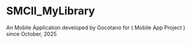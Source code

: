 # SMCII_MyLibrary
An Mobile Application developed by Gocotano for ( Mobile App Project ) since October, 2025

